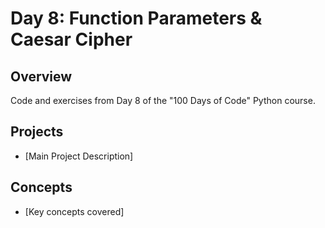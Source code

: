 # Day 8: Function Parameters & Caesar Cipher

## Overview
Code and exercises from Day 8 of the "100 Days of Code" Python course.

## Projects
- [Main Project Description]

## Concepts
- [Key concepts covered]
